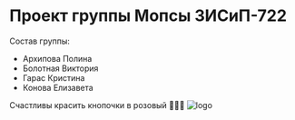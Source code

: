 # Проект группы Мопсы 3ИСиП-722
Состав группы:
- Архипова Полина
- Болотная Виктория
- Гарас Кристина
- Конова Елизавета

Счастливы красить кнопочки в розовый 💓💓💓
![logo](https://github.com/user-attachments/assets/cfb98057-09f2-46b7-8ea2-dd0f69f99c5f)
